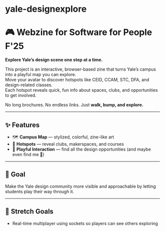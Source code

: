 # yale-designexplore
# 🎮 Webzine for Software for People F'25

**Explore Yale’s design scene one step at a time.**  

This project is an interactive, browser-based zine that turns Yale’s campus into a playful map you can explore.  
Move your avatar to discover hotspots like CEID, CCAM, STC, DFA, and design-related classes.  
Each hotspot reveals quick, fun info about spaces, clubs, and opportunities to get involved.  

No long brochures. No endless links. Just **walk, bump, and explore.**

---

## ✨ Features
- 🗺️ **Campus Map** — stylized, colorful, zine-like art  
- 🔵 **Hotspots** — reveal clubs, makerspaces, and courses  
- 🎲 **Playful Interaction** — find all the design opportunities (and maybe even find me 👀)  

---

## 🎯 Goal
Make the Yale design community more visible and approachable by letting students play their way through it.

---

## 🚀 Stretch Goals
- Real-time multiplayer using sockets so players can see others exploring
